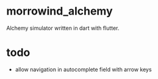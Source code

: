 # morrowind_alchemy

Alchemy simulator written in dart with flutter. 

# todo

- allow navigation in autocomplete field with arrow keys
